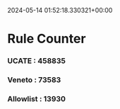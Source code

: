 2024-05-14 01:52:18.330321+00:00
# Rule Counter 
 ### UCATE : 458835

 ### Veneto : 73583

 ### Allowlist : 13930